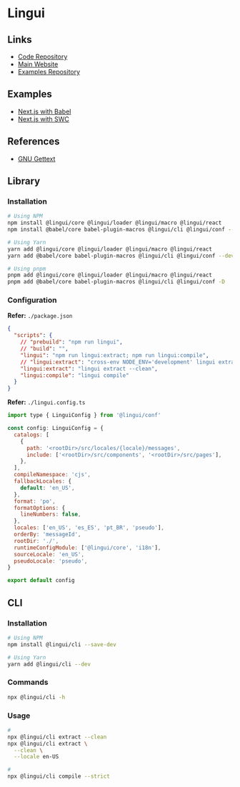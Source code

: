# Lingui

<!--
https://github.com/thekip/nextjs-lingui-rsc-poc
-->

<!--
https://github.com/lensterxyz/lenster 🌟
https://github.com/alt3/rank-my-wallet
https://github.com/bravo-kernel/lingui-v4-app
-->

<!--
https://github.com/MantaDEX/manta-dex/blob/develop/scripts/gpt-trans-locales.ts
-->

## Links

- [Code Repository](https://github.com/lingui/js-lingui)
- [Main Website](https://lingui.dev)
- [Examples Repository](https://github.com/lingui/js-lingui/tree/main/examples)

## Examples

- [Next.js with Babel](https://github.com/lingui/js-lingui/tree/main/examples/nextjs-babel)
- [Next.js with SWC](https://github.com/lingui/js-lingui/tree/main/examples/nextjs-swc)

## References

- [GNU Gettext](/gnu/gettext.md)

## Library

### Installation

```sh
# Using NPM
npm install @lingui/core @lingui/loader @lingui/macro @lingui/react
npm install @babel/core babel-plugin-macros @lingui/cli @lingui/conf --save-dev

# Using Yarn
yarn add @lingui/core @lingui/loader @lingui/macro @lingui/react
yarn add @babel/core babel-plugin-macros @lingui/cli @lingui/conf --dev

# Using pnpm
pnpm add @lingui/core @lingui/loader @lingui/macro @lingui/react
pnpm add @babel/core babel-plugin-macros @lingui/cli @lingui/conf -D
```

<!--
@lingui/remote-loader
-->

### Configuration

**Refer:** `./package.json`

```json
{
  "scripts": {
    // "prebuild": "npm run lingui",
    // "build": "",
    "lingui": "npm run lingui:extract; npm run lingui:compile",
    // "lingui:extract": "cross-env NODE_ENV='development' lingui extract --clean",
    "lingui:extract": "lingui extract --clean",
    "lingui:compile": "lingui compile"
  }
}
```

**Refer:** `./lingui.config.ts`

```js
import type { LinguiConfig } from '@lingui/conf'

const config: LinguiConfig = {
  catalogs: [
    {
      path: '<rootDir>/src/locales/{locale}/messages',
      include: ['<rootDir>/src/components', '<rootDir>/src/pages'],
    },
  ],
  compileNamespace: 'cjs',
  fallbackLocales: {
    default: 'en_US',
  },
  format: 'po',
  formatOptions: {
    lineNumbers: false,
  },
  locales: ['en_US', 'es_ES', 'pt_BR', 'pseudo'],
  orderBy: 'messageId',
  rootDir: './',
  runtimeConfigModule: ['@lingui/core', 'i18n'],
  sourceLocale: 'en_US',
  pseudoLocale: 'pseudo',
}

export default config
```

## CLI

### Installation

```sh
# Using NPM
npm install @lingui/cli --save-dev

# Using Yarn
yarn add @lingui/cli --dev
```

### Commands

```sh
npx @lingui/cli -h
```

### Usage

```sh
#
npx @lingui/cli extract --clean
npx @lingui/cli extract \
  --clean \
  --locale en-US

#
npx @lingui/cli compile --strict
```
